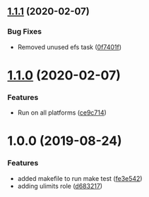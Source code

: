 ## [1.1.1](https://github.com/mongodb-ansible-roles/ansible-role-ulimit/compare/v1.1.0...v1.1.1) (2020-02-07)


### Bug Fixes

* Removed unused efs task ([0f7401f](https://github.com/mongodb-ansible-roles/ansible-role-ulimit/commit/0f7401f0242586eaddcadffcd6010027168c4ec5))

# [1.1.0](https://github.com/mongodb-ansible-roles/ansible-role-ulimit/compare/v1.0.0...v1.1.0) (2020-02-07)


### Features

* Run on all platforms ([ce9c714](https://github.com/mongodb-ansible-roles/ansible-role-ulimit/commit/ce9c71499e616bc4bfe21cce1561912b145eeb7e))

# 1.0.0 (2019-08-24)


### Features

* added makefile to run make test ([fe3e542](https://github.com/mongodb-ansible-roles/ansible-role-ulimit/commit/fe3e542))
* adding ulimits role ([d683217](https://github.com/mongodb-ansible-roles/ansible-role-ulimit/commit/d683217))
